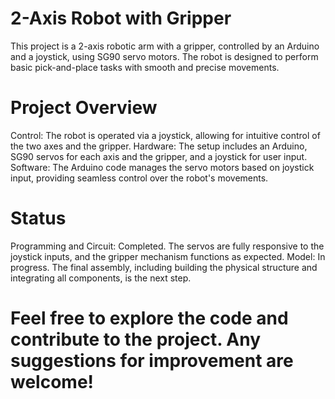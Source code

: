 # 2-Axis Robot with Gripper
This project is a 2-axis robotic arm with a gripper, controlled by an Arduino and a joystick, using SG90 servo motors. The robot is designed to perform basic pick-and-place tasks with smooth and precise movements.
# Project Overview
Control: The robot is operated via a joystick, allowing for intuitive control of the two axes and the gripper. Hardware: The setup includes an Arduino, SG90 servos for each axis and the gripper, and a joystick for user input. Software: The Arduino code manages the servo motors based on joystick input, providing seamless control over the robot's movements.
# Status
Programming and Circuit: Completed. The servos are fully responsive to the joystick inputs, and the gripper mechanism functions as expected. Model: In progress. The final assembly, including building the physical structure and integrating all components, is the next step.
# Feel free to explore the code and contribute to the project. Any suggestions for improvement are welcome!
